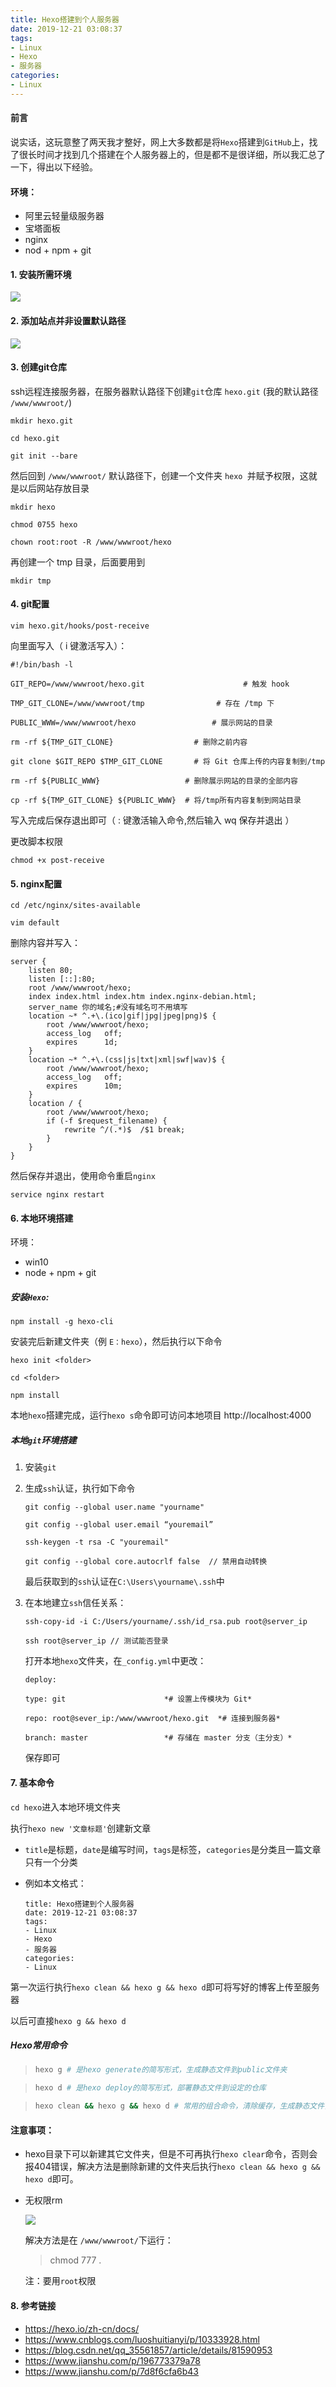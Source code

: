 ```yaml
---
title: Hexo搭建到个人服务器
date: 2019-12-21 03:08:37
tags:
- Linux
- Hexo
- 服务器
categories:
- Linux
---
```


#### 前言

​		说实话，这玩意整了两天我才整好，网上大多数都是将`Hexo`搭建到`GitHub`上，找了很长时间才找到几个搭建在个人服务器上的，但是都不是很详细，所以我汇总了一下，得出以下经验。

<!-- more -->

#### 环境：

- 阿里云轻量级服务器
- 宝塔面板
- nginx
- nod + npm + git

#### 1. 安装所需环境

![](/images/Hexo搭建到个人服务器1.png)

#### 2. 添加站点并非设置默认路径

![](/images/Hexo搭建到个人服务器2.png)

#### 3. 创建git仓库

ssh远程连接服务器，在服务器默认路径下创建`git`仓库    `hexo.git`  (我的默认路径 `/www/wwwroot/`)

```
mkdir hexo.git

cd hexo.git

git init --bare
```

然后回到 `/www/wwwroot/` 默认路径下，创建一个文件夹 `hexo `并赋予权限，这就是以后网站存放目录

```
mkdir hexo

chmod 0755 hexo

chown root:root -R /www/wwwroot/hexo
```

再创建一个  tmp  目录，后面要用到

```
mkdir tmp
```

#### 4. git配置

```
vim hexo.git/hooks/post-receive
```

向里面写入（ i 键激活写入）：

```
#!/bin/bash -l

GIT_REPO=/www/wwwroot/hexo.git                      # 触发 hook

TMP_GIT_CLONE=/www/wwwroot/tmp                # 存在 /tmp 下

PUBLIC_WWW=/www/wwwroot/hexo                 # 展示网站的目录

rm -rf ${TMP_GIT_CLONE}                  # 删除之前内容

git clone $GIT_REPO $TMP_GIT_CLONE       # 将 Git 仓库上传的内容复制到/tmp

rm -rf ${PUBLIC_WWW}                   # 删除展示网站的目录的全部内容

cp -rf ${TMP_GIT_CLONE} ${PUBLIC_WWW}  # 将/tmp所有内容复制到网站目录
```

写入完成后保存退出即可（ : 键激活输入命令,然后输入 wq 保存并退出 ）

更改脚本权限

```
chmod +x post-receive
```

#### 5. nginx配置

```
cd /etc/nginx/sites-available

vim default
```

删除内容并写入：

```
server {
    listen 80;
    listen [::]:80;
    root /www/wwwroot/hexo;
    index index.html index.htm index.nginx-debian.html;
    server_name 你的域名;#没有域名可不用填写
    location ~* ^.+\.(ico|gif|jpg|jpeg|png)$ {
        root /www/wwwroot/hexo;
        access_log   off;
        expires      1d;
    }
    location ~* ^.+\.(css|js|txt|xml|swf|wav)$ {
        root /www/wwwroot/hexo;
        access_log   off;
        expires      10m;
    }
    location / {
        root /www/wwwroot/hexo;
        if (-f $request_filename) {
            rewrite ^/(.*)$  /$1 break;
        }
    }
}
```

然后保存并退出，使用命令重启`nginx`

```
service nginx restart
```

#### 6. 本地环境搭建

环境：

- win10
- node + npm + git

##### 安装`Hexo`:

`npm install -g hexo-cli`

安装完后新建文件夹（例 `E：hexo`），然后执行以下命令

```
hexo init <folder>

cd <folder>

npm install
```

本地`hexo`搭建完成，运行`hexo s`命令即可访问本地项目 http://localhost:4000

##### 本地`git`环境搭建

1. 安装`git`

2. 生成`ssh`认证，执行如下命令

   ```
   git config --global user.name "yourname"
   
   git config --global user.email “youremail”
   
   ssh-keygen -t rsa -C "youremail"
   
   git config --global core.autocrlf false  // 禁用自动转换
   ```

   最后获取到的`ssh`认证在`C:\Users\yourname\.ssh`中

3. 在本地建立`ssh`信任关系：

   ```
   ssh-copy-id -i C:/Users/yourname/.ssh/id_rsa.pub root@server_ip
   
   ssh root@server_ip // 测试能否登录
   ```

   打开本地`hexo`文件夹，在`_config.yml`中更改：

   ```
   deploy:
   
   type: git                      *# 设置上传模块为 Git*
   
   repo: root@sever_ip:/www/wwwroot/hexo.git  *# 连接到服务器*
   
   branch: master                 *# 存储在 master 分支（主分支）*
   ```

   保存即可



#### 7. 基本命令

`cd hexo`进入本地环境文件夹

执行`hexo new '文章标题'`创建新文章

- `title`是标题，`date`是编写时间，`tags`是标签，`categories`是分类且一篇文章只有一个分类

- 例如本文格式：

  ``` 1232224
  title: Hexo搭建到个人服务器
  date: 2019-12-21 03:08:37
  tags:
  - Linux
  - Hexo
  - 服务器
  categories:
  - Linux
  ```

第一次运行执行`hexo clean && hexo g && hexo d`即可将写好的博客上传至服务器

以后可直接`hexo g && hexo d`

##### Hexo常用命令

> ```bash
> hexo g # 是hexo generate的简写形式，生成静态文件到public文件夹
> ```

> ```bash
> hexo d # 是hexo deploy的简写形式，部署静态文件到设定的仓库
> ```

> ```bash
> hexo clean && hexo g && hexo d # 常用的组合命令，清除缓存，生成静态文件，并部署到指定仓库
> ```



#### 注意事项：

- hexo目录下可以新建其它文件夹，但是不可再执行`hexo clear`命令，否则会报404错误，解决方法是删除新建的文件夹后执行`hexo clean && hexo g && hexo d`即可。

- 无权限rm 

  ![](/images/Hexo搭建到个人服务器3.png)

  解决方法是在 `/www/wwwroot/`下运行：

  > chmod 777 .

  注：要用`root`权限

  

#### 8. 参考链接

- https://hexo.io/zh-cn/docs/
- https://www.cnblogs.com/luoshuitianyi/p/10333928.html
- https://blog.csdn.net/qq_35561857/article/details/81590953
- https://www.jianshu.com/p/196773379a78
- https://www.jianshu.com/p/7d8f6cfa6b43